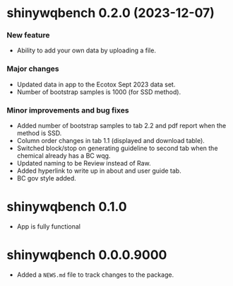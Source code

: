 <!-- NEWS.md is maintained by https://fledge.cynkra.com, contributors should not edit this file -->

# shinywqbench 0.2.0 (2023-12-07)

### New feature

- Ability to add your own data by uploading a file. 

### Major changes 

- Updated data in app to the Ecotox Sept 2023 data set.
- Number of bootstrap samples is 1000 (for SSD method). 

### Minor improvements and bug fixes

- Added number of bootstrap samples to tab 2.2 and pdf report when the method is SSD.	
- Column order changes in tab 1.1 (displayed and download table).
- Switched block/stop on generating guideline to second tab when the chemical already has a BC wqg.
- Updated naming to be Review instead of Raw.
- Added hyperlink to write up in about and user guide tab.
- BC gov style added. 

# shinywqbench 0.1.0

- App is fully functional

# shinywqbench 0.0.0.9000

- Added a `NEWS.md` file to track changes to the package.
